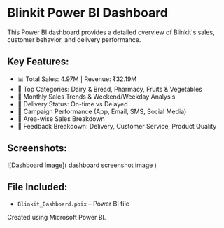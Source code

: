 # Blinkit Power BI Dashboard

This Power BI dashboard provides a detailed overview of Blinkit's sales, customer behavior, and delivery performance.

## Key Features:
- 📊 Total Sales: 4.97M | Revenue: ₹32.19M
- 🛒 Top Categories: Dairy & Bread, Pharmacy, Fruits & Vegetables
- 📅 Monthly Sales Trends & Weekend/Weekday Analysis
- 🚚 Delivery Status: On-time vs Delayed
- 📣 Campaign Performance (App, Email, SMS, Social Media)
- 📍 Area-wise Sales Breakdown
- 🔄 Feedback Breakdown: Delivery, Customer Service, Product Quality

## Screenshots:
![Dashboard Image](  dashboard screenshot image )


## File Included:
- `Blinkit_Dashboard.pbix` – Power BI file

Created using Microsoft Power BI.
